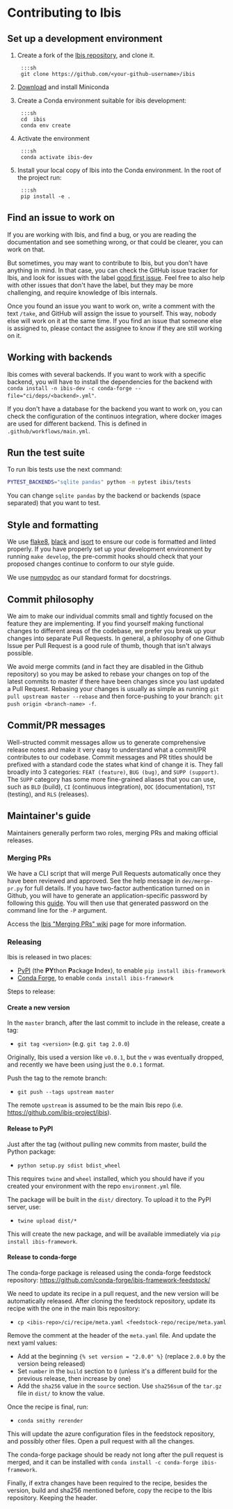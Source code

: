 # Contributing to Ibis

## Set up a development environment

1. Create a fork of the [Ibis repository](https://github.com/ibis-project/ibis), and clone it.

        :::sh
        git clone https://github.com/<your-github-username>/ibis


2. [Download](https://docs.conda.io/en/latest/miniconda.html) and install Miniconda
3. Create a Conda environment suitable for ibis development:
   
        :::sh
        cd  ibis
        conda env create


4. Activate the environment

        :::sh
        conda activate ibis-dev

5. Install your local copy of Ibis into the Conda environment. In the root of the project run:

        :::sh
        pip install -e .


## Find an issue to work on

If you are working with Ibis, and find a bug, or you are reading the documentation and see something
wrong, or that could be clearer, you can work on that.

But sometimes, you may want to contribute to Ibis, but you don't have anything in mind. In that case,
you can check the GitHub issue tracker for Ibis, and look for issues with the label
[good first issue](https://github.com/ibis-project/ibis/issues?q=is%3Aopen+is%3Aissue+label%3A%22good+first+issue%22).
Feel free to also help with other issues that don't have the label, but they may be more challenging,
and require knowledge of Ibis internals.

Once you found an issue you want to work on, write a comment with the text `/take`, and GitHub will
assign the issue to yourself. This way, nobody else will work on it at the same time. If you find an
issue that someone else is assigned to, please contact the assignee to know if they are still working
on it.


## Working with backends

Ibis comes with several backends. If you want to work with a specific backend, you will have to install
the dependencies for the backend with `conda install -n ibis-dev -c conda-forge --file="ci/deps/<backend>.yml"`.

If you don't have a database for the backend you want to work on, you can check the configuration of the
continuos integration, where docker images are used for different backend. This is defined in
`.github/workflows/main.yml`.

## Run the test suite

To run Ibis tests use the next command:

```sh
PYTEST_BACKENDS="sqlite pandas" python -m pytest ibis/tests
```

You can change `sqlite pandas` by the backend or backends (space separated) that
you want to test.


## Style and formatting

We use [flake8](http://flake8.pycqa.org/en/latest/),
[black](https://github.com/psf/black) and
[isort](https://github.com/pre-commit/mirrors-isort) to ensure our code
is formatted and linted properly. If you have properly set up your development
environment by running ``make develop``, the pre-commit hooks should check
that your proposed changes continue to conform to our style guide.

We use [numpydoc](https://numpydoc.readthedocs.io/en/latest/format.html) as
our standard format for docstrings.


## Commit philosophy

We aim to make our individual commits small and tightly focused on the feature
they are implementing. If you find yourself making functional changes to
different areas of the codebase, we prefer you break up your changes into
separate Pull Requests. In general, a philosophy of one Github Issue per
Pull Request is a good rule of thumb, though that isn't always possible.

We avoid merge commits (and in fact they are disabled in the Github repository)
so you may be asked to rebase your changes on top of the latest commits to
master if there have been changes since you last updated a Pull Request.
Rebasing your changes is usually as simple as running
``git pull upstream master --rebase`` and then force-pushing to your branch:
``git push origin <branch-name> -f``.


## Commit/PR messages

Well-structed commit messages allow us to generate comprehensive release notes
and make it very easy to understand what a commit/PR contributes to our
codebase. Commit messages and PR titles should be prefixed with a standard
code the states what kind of change it is. They fall broadly into 3 categories:
``FEAT (feature)``, ``BUG (bug)``, and ``SUPP (support)``. The ``SUPP``
category has some more fine-grained aliases that you can use, such as ``BLD``
(build), ``CI`` (continuous integration), ``DOC`` (documentation), ``TST``
(testing), and ``RLS`` (releases).


## Maintainer's guide

Maintainers generally perform two roles, merging PRs and making official
releases.


### Merging PRs

We have a CLI script that will merge Pull Requests automatically once they have
been reviewed and approved. See the help message in ``dev/merge-pr.py`` for
full details. If you have two-factor authentication turned on in Github, you
will have to generate an application-specific password by following this
[guide](https://help.github.com/en/articles/creating-a-personal-access-token-for-the-command-line).
You will then use that generated password on the command line for the ``-P``
argument.

Access the [Ibis "Merging PRs" wiki](https://github.com/ibis-project/ibis/wiki/Merging-PRs) page
for more information.


### Releasing

Ibis is released in two places:
- [PyPI](https://pypi.org/) (the **PY**thon **P**ackage **I**ndex), to enable `pip install ibis-framework`
- [Conda Forge](https://conda-forge.org/), to enable `conda install ibis-framework`

Steps to release:

#### Create a new version

In the `master` branch, after the last commit to include in the release, create a tag:

- `git tag <version>` (e.g. `git tag 2.0.0`)

Originally, Ibis used a version like `v0.0.1`, but the `v` was eventually dropped, and recently we
have been using just the `0.0.1` format.

Push the tag to the remote branch:

- `git push --tags upstream master`

The remote `upstream` is assumed to be the main Ibis repo (i.e. https://github.com/ibis-project/ibis).

#### Release to PyPI

Just after the tag (without pulling new commits from master, build the Python package:

- `python setup.py sdist bdist_wheel`

This requires `twine` and `wheel` installed, which you should have if you created your environment
with the repo `environment.yml` file.

The package will be built in the `dist/` directory. To upload it to the PyPI server, use:

- `twine upload dist/*`

This will create the new package, and will be available immediately via `pip install ibis-framework`.

#### Release to conda-forge

The conda-forge package is released using the conda-forge feedstock repository: https://github.com/conda-forge/ibis-framework-feedstock/

We need to update its recipe in a pull request, and the new version will be automatically released.
After cloning the feedstock repository, update its recipe with the one in the main Ibis repository:

- `cp <ibis-repo>/ci/recipe/meta.yaml <feedstock-repo/recipe/meta.yaml`

Remove the comment at the header of the `meta.yaml` file. And update the next yaml values:

- Add at the beginning `{% set version = "2.0.0" %}` (replace `2.0.0` by the version being released)
- Set `number` in the `build` section to `0` (unless it's a different build for the previous release, then increase by one)
- Add the `sha256` value in the `source` section. Use `sha256sum` of the `tar.gz` file in `dist/` to know the value.

Once the recipe is final, run:

- `conda smithy rerender`

This will update the azure configuration files in the feedstock repository, and possibly other files. Open a pull request with all the changes.

The conda-forge package should be ready not long after the pull request is merged, and it can
be installed with `conda install -c conda-forge ibis-framework`.

Finally, if extra changes have been required to the recipe, besides the version, build and sha256
mentioned before, copy the recipe to the Ibis repository. Keeping the header.
